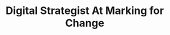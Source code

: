 ---
name: Maggie Lawrence
title: Digital Strategist At Marking for Change
websiteUrl: http://marketingforchange.com
instagramUrl: https://www.instagram.com/m4c_creativesauce/
twitterUrl: https://twitter.com/m4changeco
featuredImage: ../images/guests/maggie-lawrence.png
posttype: guest
---